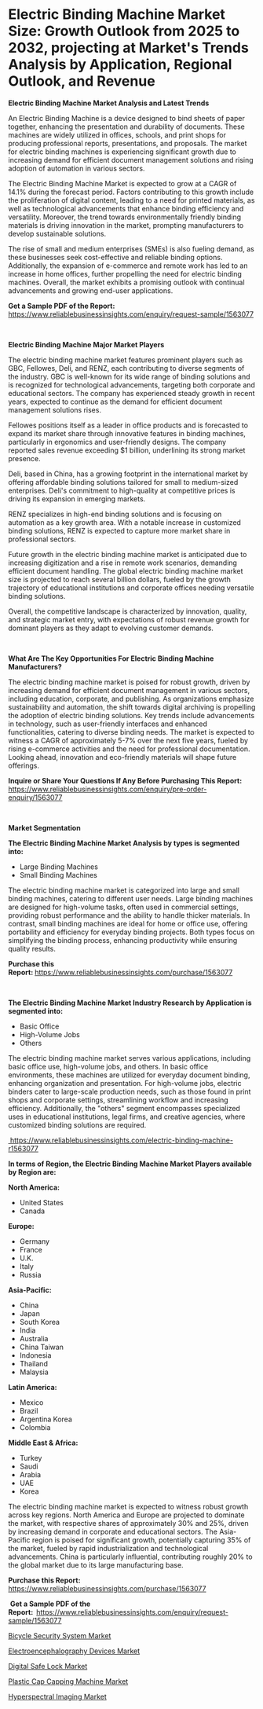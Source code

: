 <p><h1>Electric Binding Machine Market Size: Growth Outlook from 2025 to 2032, projecting at Market's Trends Analysis by Application, Regional Outlook, and Revenue</h1></p><p><strong>Electric Binding Machine Market Analysis and Latest Trends</strong></p>
<p><p>An Electric Binding Machine is a device designed to bind sheets of paper together, enhancing the presentation and durability of documents. These machines are widely utilized in offices, schools, and print shops for producing professional reports, presentations, and proposals. The market for electric binding machines is experiencing significant growth due to increasing demand for efficient document management solutions and rising adoption of automation in various sectors.</p><p>The Electric Binding Machine Market is expected to grow at a CAGR of 14.1% during the forecast period. Factors contributing to this growth include the proliferation of digital content, leading to a need for printed materials, as well as technological advancements that enhance binding efficiency and versatility. Moreover, the trend towards environmentally friendly binding materials is driving innovation in the market, prompting manufacturers to develop sustainable solutions. </p><p>The rise of small and medium enterprises (SMEs) is also fueling demand, as these businesses seek cost-effective and reliable binding options. Additionally, the expansion of e-commerce and remote work has led to an increase in home offices, further propelling the need for electric binding machines. Overall, the market exhibits a promising outlook with continual advancements and growing end-user applications.</p></p>
<p><strong>Get a Sample PDF of the Report:&nbsp;</strong> <a href="https://www.reliablebusinessinsights.com/enquiry/request-sample/1563077?utm_campaign=100&utm_medium=2&utm_source=Github&utm_content=ia&utm_term=22022025&utm_id=electric-binding-machine">https://www.reliablebusinessinsights.com/enquiry/request-sample/1563077</a></p>
<p>&nbsp;</p>
<p><strong>Electric Binding Machine Major Market Players</strong></p>
<p><p>The electric binding machine market features prominent players such as GBC, Fellowes, Deli, and RENZ, each contributing to diverse segments of the industry. GBC is well-known for its wide range of binding solutions and is recognized for technological advancements, targeting both corporate and educational sectors. The company has experienced steady growth in recent years, expected to continue as the demand for efficient document management solutions rises.</p><p>Fellowes positions itself as a leader in office products and is forecasted to expand its market share through innovative features in binding machines, particularly in ergonomics and user-friendly designs. The company reported sales revenue exceeding $1 billion, underlining its strong market presence.</p><p>Deli, based in China, has a growing footprint in the international market by offering affordable binding solutions tailored for small to medium-sized enterprises. Deli's commitment to high-quality at competitive prices is driving its expansion in emerging markets.</p><p>RENZ specializes in high-end binding solutions and is focusing on automation as a key growth area. With a notable increase in customized binding solutions, RENZ is expected to capture more market share in professional sectors.</p><p>Future growth in the electric binding machine market is anticipated due to increasing digitization and a rise in remote work scenarios, demanding efficient document handling. The global electric binding machine market size is projected to reach several billion dollars, fueled by the growth trajectory of educational institutions and corporate offices needing versatile binding solutions.</p><p>Overall, the competitive landscape is characterized by innovation, quality, and strategic market entry, with expectations of robust revenue growth for dominant players as they adapt to evolving customer demands.</p></p>
<p>&nbsp;</p>
<p><strong>What Are The Key Opportunities For Electric Binding Machine Manufacturers?</strong></p>
<p><p>The electric binding machine market is poised for robust growth, driven by increasing demand for efficient document management in various sectors, including education, corporate, and publishing. As organizations emphasize sustainability and automation, the shift towards digital archiving is propelling the adoption of electric binding solutions. Key trends include advancements in technology, such as user-friendly interfaces and enhanced functionalities, catering to diverse binding needs. The market is expected to witness a CAGR of approximately 5-7% over the next five years, fueled by rising e-commerce activities and the need for professional documentation. Looking ahead, innovation and eco-friendly materials will shape future offerings.</p></p>
<p><strong>Inquire or Share Your Questions If Any Before Purchasing This Report:</strong> <a href="https://www.reliablebusinessinsights.com/enquiry/pre-order-enquiry/1563077?utm_campaign=100&utm_medium=2&utm_source=Github&utm_content=ia&utm_term=22022025&utm_id=electric-binding-machine">https://www.reliablebusinessinsights.com/enquiry/pre-order-enquiry/1563077</a></p>
<p>&nbsp;</p>
<p><strong>Market Segmentation</strong></p>
<p><strong>The Electric Binding Machine Market Analysis by types is segmented into:</strong></p>
<p><ul><li>Large Binding Machines</li><li>Small Binding Machines</li></ul></p>
<p><p>The electric binding machine market is categorized into large and small binding machines, catering to different user needs. Large binding machines are designed for high-volume tasks, often used in commercial settings, providing robust performance and the ability to handle thicker materials. In contrast, small binding machines are ideal for home or office use, offering portability and efficiency for everyday binding projects. Both types focus on simplifying the binding process, enhancing productivity while ensuring quality results.</p></p>
<p><strong>Purchase this Report:&nbsp;</strong><a href="https://www.reliablebusinessinsights.com/purchase/1563077?utm_campaign=100&utm_medium=2&utm_source=Github&utm_content=ia&utm_term=22022025&utm_id=electric-binding-machine">https://www.reliablebusinessinsights.com/purchase/1563077</a></p>
<p>&nbsp;</p>
<p><strong>The Electric Binding Machine Market Industry Research by Application is segmented into:</strong></p>
<p><ul><li>Basic Office</li><li>High-Volume Jobs</li><li>Others</li></ul></p>
<p><p>The electric binding machine market serves various applications, including basic office use, high-volume jobs, and others. In basic office environments, these machines are utilized for everyday document binding, enhancing organization and presentation. For high-volume jobs, electric binders cater to large-scale production needs, such as those found in print shops and corporate settings, streamlining workflow and increasing efficiency. Additionally, the "others" segment encompasses specialized uses in educational institutions, legal firms, and creative agencies, where customized binding solutions are required.</p></p>
<p><a href="https://www.reliablebusinessinsights.com/electric-binding-machine-r1563077?utm_campaign=100&utm_medium=2&utm_source=Github&utm_content=ia&utm_term=22022025&utm_id=electric-binding-machine">&nbsp;https://www.reliablebusinessinsights.com/electric-binding-machine-r1563077</a></p>
<p><strong>In terms of Region, the Electric Binding Machine Market Players available by Region are:</strong></p>
<p>
    <p> <strong> North America: </strong>
        <ul>
            <li>United States</li>
            <li>Canada</li>
        </ul>
        </p> 
    <p> <strong> Europe: </strong>
        <ul>
            <li>Germany</li>
            <li>France</li>
            <li>U.K.</li>
            <li>Italy</li>
            <li>Russia</li>
        </ul>
        </p> 
    <p> <strong> Asia-Pacific: </strong>
        <ul>
            <li>China</li>
            <li>Japan</li>
            <li>South Korea</li>
            <li>India</li>
            <li>Australia</li>
            <li>China Taiwan</li>
            <li>Indonesia</li>
            <li>Thailand</li>
            <li>Malaysia</li>
        </ul>
        </p> 
    <p> <strong> Latin America: </strong>
        <ul>
            <li>Mexico</li>
            <li>Brazil</li>
            <li>Argentina Korea</li>
            <li>Colombia</li>
        </ul>
        </p> 
    <p> <strong> Middle East & Africa: </strong>
        <ul>
            <li>Turkey</li>
            <li>Saudi</li>
            <li>Arabia</li>
            <li>UAE</li>
            <li>Korea</li>
        </ul>
    </p>
    </p>
<p><p>The electric binding machine market is expected to witness robust growth across key regions. North America and Europe are projected to dominate the market, with respective shares of approximately 30% and 25%, driven by increasing demand in corporate and educational sectors. The Asia-Pacific region is poised for significant growth, potentially capturing 35% of the market, fueled by rapid industrialization and technological advancements. China is particularly influential, contributing roughly 20% to the global market due to its large manufacturing base.</p></p>
<p><strong>Purchase this Report: </strong><a href="https://www.reliablebusinessinsights.com/purchase/1563077?utm_campaign=100&utm_medium=2&utm_source=Github&utm_content=ia&utm_term=22022025&utm_id=electric-binding-machine">https://www.reliablebusinessinsights.com/purchase/1563077</a></p>
<p>&nbsp;<strong>Get a Sample PDF of the Report:&nbsp;&nbsp;</strong><a href="https://www.reliablebusinessinsights.com/enquiry/request-sample/1563077?utm_campaign=100&utm_medium=2&utm_source=Github&utm_content=ia&utm_term=22022025&utm_id=electric-binding-machine">https://www.reliablebusinessinsights.com/enquiry/request-sample/1563077</a></p>
<p><strong></strong></p>
<p><p><a href="https://github.com/mqhayigurbaj/Market-Research-Report-List-1/blob/main/bicycle-security-system-market.md?utm_campaign=100&utm_medium=2&utm_source=Github&utm_content=ia&utm_term=22022025&utm_id=electric-binding-machine">Bicycle Security System Market</a></p><p><a href="https://github.com/kaloyhboosh/Market-Research-Report-List-1/blob/main/electroencephalography-devices-market.md?utm_campaign=100&utm_medium=2&utm_source=Github&utm_content=ia&utm_term=22022025&utm_id=electric-binding-machine">Electroencephalography Devices Market</a></p><p><a href="https://github.com/stickkinkel/Market-Research-Report-List-1/blob/main/digital-safe-lock-market.md?utm_campaign=100&utm_medium=2&utm_source=Github&utm_content=ia&utm_term=22022025&utm_id=electric-binding-machine">Digital Safe Lock Market</a></p><p><a href="https://github.com/shafriusizi/Market-Research-Report-List-1/blob/main/plastic-cap-capping-machine-market.md?utm_campaign=100&utm_medium=2&utm_source=Github&utm_content=ia&utm_term=22022025&utm_id=electric-binding-machine">Plastic Cap Capping Machine Market</a></p><p><a href="https://github.com/lefiobakali/Market-Research-Report-List-1/blob/main/hyperspectral-imaging-market.md?utm_campaign=100&utm_medium=2&utm_source=Github&utm_content=ia&utm_term=22022025&utm_id=electric-binding-machine">Hyperspectral Imaging Market</a></p></p>